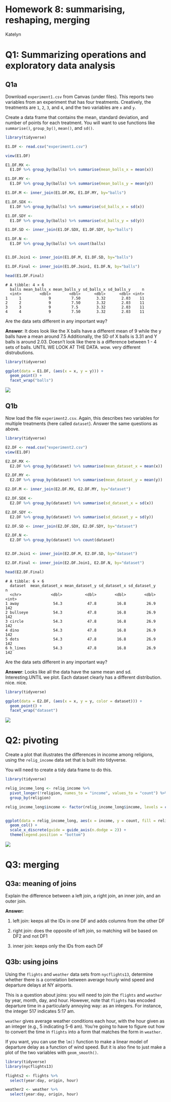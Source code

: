 Homework 8: summarising, reshaping, merging
================
Katelyn

# Q1: Summarizing operations and exploratory data analysis

## Q1a

Download `experiment1.csv` from Canvas (under files). This reports two
variables from an experiment that has four treatments. Creatively, the
treatments are `1`, `2`, `3`, and `4`, and the two variables are `x` and
`y`.

Create a data frame that contains the mean, standard deviation, and
number of points for each treatment. You will want to use functions like
`summarise()`, `group_by()`, `mean()`, and `sd()`.

``` r
library(tidyverse)

E1.DF <- read.csv("experiment1.csv")

view(E1.DF)

E1.DF.MX <- 
  E1.DF %>% group_by(balls) %>% summarise(mean_balls_x = mean(x)) 

E1.DF.MY <- 
  E1.DF %>% group_by(balls) %>% summarise(mean_balls_y = mean(y)) 

E1.DF.M <- inner_join(E1.DF.MX, E1.DF.MY, by="balls")

E1.DF.SDX <-
  E1.DF %>% group_by(balls) %>% summarise(sd_balls_x = sd(x))

E1.DF.SDY <-
  E1.DF %>% group_by(balls) %>% summarise(sd_balls_y = sd(y))

E1.DF.SD <- inner_join(E1.DF.SDX, E1.DF.SDY, by="balls")

E1.DF.N <-
  E1.DF %>% group_by(balls) %>% count(balls)


E1.DF.Join1 <- inner_join(E1.DF.M, E1.DF.SD, by="balls")

E1.DF.Final <- inner_join(E1.DF.Join1, E1.DF.N, by="balls")                                      

head(E1.DF.Final)
```

    # A tibble: 4 × 6
      balls mean_balls_x mean_balls_y sd_balls_x sd_balls_y     n
      <int>        <dbl>        <dbl>      <dbl>      <dbl> <int>
    1     1            9         7.50       3.32       2.03    11
    2     2            9         7.50       3.32       2.03    11
    3     3            9         7.5        3.32       2.03    11
    4     4            9         7.50       3.32       2.03    11

Are the data sets different in any important way?

**Answer**: It does look like the X balls have a different mean of 9
while the y balls have a mean around 7.5 Additionally, the SD of X balls
is 3.31 and Y balls is around 2.03. Doesn’t look like there is a
difference between 1 - 4 sets of balls. UNTIL WE LOOK AT THE DATA. wow.
very different distrubutions.

``` r
library(tidyverse)

ggplot(data = E1.DF, (aes(x = x, y = y))) +
  geom_point() +
  facet_wrap("balls")
```

![](hmk_8_files/figure-gfm/unnamed-chunk-2-1.png)

## Q1b

Now load the file `experiment2.csv`. Again, this describes two variables
for multiple treatments (here called `dataset`). Answer the same
questions as above.

``` r
library(tidyverse)

E2.DF <- read.csv("experiment2.csv")
view(E1.DF)

E2.DF.MX <- 
  E2.DF %>% group_by(dataset) %>% summarise(mean_dataset_x = mean(x)) 

E2.DF.MY <-     
  E2.DF %>% group_by(dataset) %>% summarise(mean_dataset_y = mean(y)) 

E2.DF.M <- inner_join(E2.DF.MX, E2.DF.MY, by="dataset")

E2.DF.SDX <-
  E2.DF %>% group_by(dataset) %>% summarise(sd_dataset_x = sd(x))

E2.DF.SDY <-
  E2.DF %>% group_by(dataset) %>% summarise(sd_dataset_y = sd(y))

E2.DF.SD <- inner_join(E2.DF.SDX, E2.DF.SDY, by="dataset")

E2.DF.N <-
  E2.DF %>% group_by(dataset) %>% count(dataset)


E2.DF.Join1 <- inner_join(E2.DF.M, E2.DF.SD, by="dataset")

E2.DF.Final <- inner_join(E2.DF.Join1, E2.DF.N, by="dataset")                                      

head(E2.DF.Final)
```

    # A tibble: 6 × 6
      dataset  mean_dataset_x mean_dataset_y sd_dataset_x sd_dataset_y     n
      <chr>             <dbl>          <dbl>        <dbl>        <dbl> <int>
    1 away               54.3           47.8         16.8         26.9   142
    2 bullseye           54.3           47.8         16.8         26.9   142
    3 circle             54.3           47.8         16.8         26.9   142
    4 dino               54.3           47.8         16.8         26.9   142
    5 dots               54.3           47.8         16.8         26.9   142
    6 h_lines            54.3           47.8         16.8         26.9   142

Are the data sets different in any important way?

**Answer**: Looks like all the data have the same mean and sd.
Interesting.UNTIL we plot. Each dataset clearly has a different
distribution. nice. nice.

``` r
library(tidyverse)

ggplot(data = E2.DF, (aes(x = x, y = y, color = dataset))) +
  geom_point() +
  facet_wrap("dataset")
```

![](hmk_8_files/figure-gfm/unnamed-chunk-4-1.png)

# Q2: pivoting

Create a plot that illustrates the differences in income among
religions, using the `relig_income` data set that is built into
tidyverse.

You will need to create a tidy data frame to do this.

``` r
library(tidyverse)

relig_income_long <- relig_income %>% 
  pivot_longer(!religion, names_to = "income", values_to = "count") %>%
  group_by(religion)

relig_income_long$income <- factor(relig_income_long$income, levels = c("<$10K", "$10-20k", "$20-30k", "$30-40k", "$40-50k", "$50-75k", "$75-100k", "$100-150k", ">150k", "Don't know/refused" ))


ggplot(data = relig_income_long, aes(x = income, y = count, fill = religion)) +
  geom_col() +
  scale_x_discrete(guide = guide_axis(n.dodge = 2)) + 
  theme(legend.position = "bottom")
```

![](hmk_8_files/figure-gfm/unnamed-chunk-5-1.png)

# Q3: merging

## Q3a: meaning of joins

Explain the difference between a left join, a right join, an inner join,
and an outer join.

**Answer:**

1.  left join: keeps all the IDs in one DF and adds columns from the
    other DF

2.  right join: does the opposite of left join, so matching will be
    based on DF2 and not DF1

3.  inner join: keeps only the IDs from each DF

## Q3b: using joins

Using the `flights` and `weather` data sets from `nycflights13`,
determine whether there is a correlation between average hourly wind
speed and departure delays at NY airports.

This is a question about joins: you will need to join the `flights` and
`weather` by year, month, day, and hour. However, note that `flights`
has encoded departure time in a particularly annoying way: as an
integers. For instance, the integer 517 indicates 5:17 am.

`weather` gives average weather conditions each hour, with the hour
given as an integer (e.g., 5 indicating 5-6 am). You’re going to have to
figure out how to convert the time in `flights` into a form that matches
the form in `weather`.

If you want, you can use the `lm()` function to make a linear model of
departure delay as a function of wind speed. But it is also fine to just
make a plot of the two variables with `geom_smooth()`.

``` r
library(tidyverse)
library(nycflights13)

flights2 <- flights %>%
  select(year:day, origin, hour)

weather2 <- weather %>%
  select(year:day, origin, hour)
```
